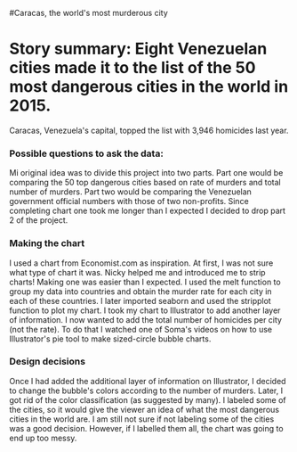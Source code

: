 #Caracas, the world's most murderous city
# Story summary: Eight Venezuelan cities made it to the list of the 50 most dangerous cities in the world in 2015.
 Caracas, Venezuela's capital, topped the list with 3,946 homicides last year.


### Possible questions to ask the data:
Mi original idea was to divide this project into two parts.
Part one would be comparing the 50 top dangerous cities based on rate of murders and total number of murders.
Part two would be comparing the Venezuelan government official numbers with those of two non-profits.
Since completing chart one took me longer than I expected I decided to drop part 2 of the project.



### Making the chart
I used a chart from Economist.com  as inspiration. At first, I was not sure what type of chart it was.
Nicky helped me and introduced me to strip charts!
Making one was easier than I expected.
I used the melt function to group my data into countries and obtain the murder rate for each city in each of these countries.
I later imported seaborn and used the stripplot function to plot my chart.
I took my chart to Illustrator to add another layer of information.
I now wanted to add the total number of homicides per city (not the rate).
To do that I watched one of Soma's videos on how to use Illustrator's pie tool to make sized-circle bubble charts.


### Design decisions

Once I had added the additional layer of information on Illustrator, I decided to change the bubble's colors according to 
the number of murders. Later, I got rid of the color classification (as suggested by many).
I labeled some of the cities, so it would give the viewer an idea of what the most dangerous cities in the world are.
I am still not sure if not labeling some of the cities was a good decision. However, if I labelled them all, the chart was going
to end up too messy.



